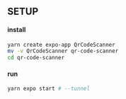 

## SETUP
#### install
```bash
yarn create expo-app QrCodeScanner
mv -v QrCodeScanner qr-code-scanner
cd qr-code-scanner
```
#### run
```bash
yarn expo start # --tunnel

```